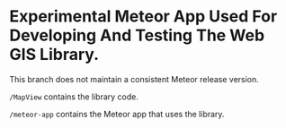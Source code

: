 # Experimental Meteor App Used For Developing And Testing The Web GIS Library.

This branch does not maintain a consistent Meteor release version.

`/MapView` contains the library code.

`/meteor-app` contains the Meteor app that uses the library.

